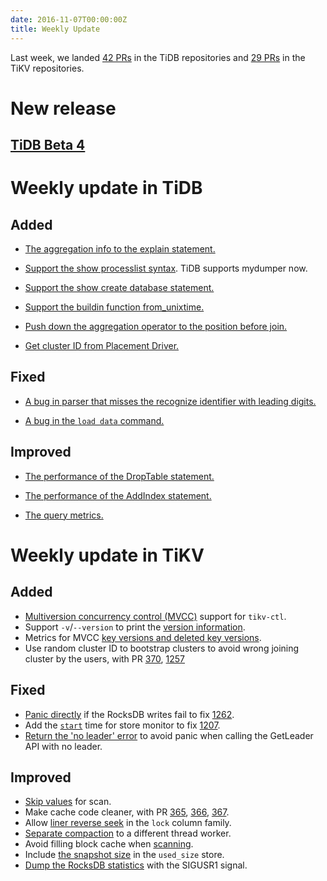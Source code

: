 ```yaml
---
date: 2016-11-07T00:00:00Z
title: Weekly Update
---
```


Last week, we landed [42 PRs](https://github.com/pingcap/tidb/pulls?utf8=%E2%9C%93&q=is%3Apr%20is%3Amerged%20merged%3A2016-10-31..2016-11-06%20) in the TiDB repositories and [29 PRs](https://github.com/search?utf8=%E2%9C%93&q=repo%3Apingcap%2Ftikv+repo%3Apingcap%2Fpd+is%3Apr+is%3Amerged+merged%3A2016-10-30..2016-11-05&type=Issues&ref=searchresults) in the TiKV repositories.

# New release

## [TiDB Beta 4](https://github.com/pingcap/tidb/releases/tag/beta4)

# Weekly update in TiDB

## Added

+ [The aggregation info to the explain statement.](https://github.com/pingcap/tidb/pull/1901)

+ [Support the show processlist syntax](https://github.com/pingcap/tidb/pull/1907). TiDB supports mydumper now.

+ [Support the show create database statement.](https://github.com/pingcap/tidb/pull/1911)

+ [Support the buildin function from_unixtime.](https://github.com/pingcap/tidb/pull/1929)

+ [Push down the aggregation operator to the position before join.](https://github.com/pingcap/tidb/pull/1899)

+ [Get cluster ID from Placement Driver.](https://github.com/pingcap/tidb/pull/1931)

## Fixed

+ [A bug in parser that misses the recognize identifier with leading digits.](https://github.com/pingcap/tidb/pull/1887)

+ [A bug in the `load data` command. ](https://github.com/pingcap/tidb/pull/1953)

## Improved

+ [The performance of the DropTable statement.](https://github.com/pingcap/tidb/pull/1888)

+ [The performance of the AddIndex statement.](https://github.com/pingcap/tidb/pull/1916)

+ [The query metrics.](https://github.com/pingcap/tidb/pull/1957) 

# Weekly update in TiKV

## Added

+ [Multiversion concurrency control (MVCC)](https://github.com/pingcap/tikv/pull/1196) support for `tikv-ctl`. 
+ Support `-v`/`--version` to print the [version information](https://github.com/pingcap/pd/pull/369).
+ Metrics for MVCC [key versions and deleted key versions](https://github.com/pingcap/tikv/pull/1248).
+ Use random cluster ID to bootstrap clusters to avoid wrong joining cluster by the users, with PR [370](https://github.com/pingcap/pd/pull/370), [1257](https://github.com/pingcap/tikv/pull/1257)

## Fixed

+ [Panic directly](https://github.com/pingcap/tikv/pull/1266) if the RocksDB writes fail to fix [1262](https://github.com/pingcap/tikv/issues/1262).
+ Add the [`start`](https://github.com/pingcap/pd/pull/375) time for store monitor to fix [1207](https://github.com/pingcap/tikv/issues/1207).
+ [Return the 'no leader' error](https://github.com/pingcap/pd/pull/376/files) to avoid panic when calling the GetLeader API with no leader.

## Improved

+ [Skip values](https://github.com/pingcap/tikv/pull/1218) for scan. 
+ Make cache code cleaner, with PR [365](https://github.com/pingcap/pd/pull/365), [366](https://github.com/pingcap/pd/pull/366), [367](https://github.com/pingcap/pd/pull/367).
+ Allow [liner reverse seek](https://github.com/pingcap/tikv/pull/1233) in the `lock` column family.
+ [Separate compaction](https://github.com/pingcap/tikv/pull/1242) to a different thread worker.
+ Avoid filling block cache when [scanning](https://github.com/pingcap/tikv/pull/1251).
+ Include [the snapshot size](https://github.com/pingcap/tikv/pull/1252) in the `used_size` store.
+ [Dump the RocksDB statistics](https://github.com/pingcap/tikv/pull/1254) with the SIGUSR1 signal.